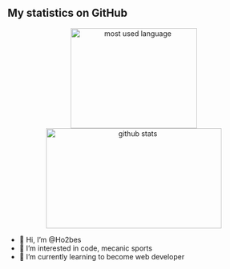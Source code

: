 ## **My statistics on GitHub**
<div align="center">
	<img width="252" height="200" src="https://github-readme-stats.vercel.app/api/top-langs/?username=Ho2bes&langs_count=5&theme=codeSTACKr&border_color=ffffff" alt="most used language" />
	<img width="350" height="200" src="https://github-readme-stats.vercel.app/api?username=Ho2bes&show_icons=true&&theme=codeSTACKr&border_color=ffffff" alt="github stats" />
</div>

- 👋 Hi, I’m @Ho2bes
- 👀 I’m interested in code, mecanic sports
- 🌱 I’m currently learning to become web developer 

<!---
Ho2bes/Ho2bes is a ✨ special ✨ repository because its `README.md` (this file) appears on your GitHub profile.
You can click the Preview link to take a look at your changes.
--->

